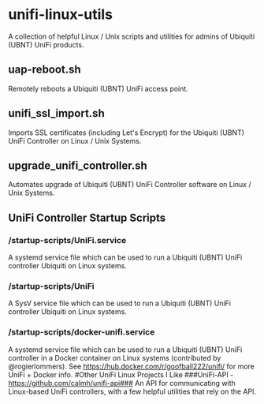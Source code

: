 # unifi-linux-utils
A collection of helpful Linux / Unix scripts and utilities for admins of Ubiquiti (UBNT) UniFi products.

## uap-reboot.sh
Remotely reboots a Ubiquiti (UBNT) UniFi access point.

## unifi_ssl_import.sh
Imports SSL certificates (including Let's Encrypt) for the Ubiquiti (UBNT) UniFi Controller on Linux / Unix Systems.

## upgrade_unifi_controller.sh
Automates upgrade of Ubiquiti (UBNT) UniFi Controller software on Linux / Unix Systems.

## UniFi Controller Startup Scripts
### /startup-scripts/UniFi.service
A systemd service file which can be used to run a Ubiquiti (UBNT) UniFi controller Ubiquiti on Linux systems.

### /startup-scripts/UniFi
A SysV service file which can be used to run a Ubiquiti (UBNT) UniFi controller Ubiquiti on Linux systems.

### /startup-scripts/docker-unifi.service
A systemd service file which can be used to run a Ubiquiti (UBNT) UniFi controller in a Docker container on Linux systems (contributed by @rogierlommers). See https://hub.docker.com/r/goofball222/unifi/ for more UniFi + Docker info.
#Other UniFi Linux Projects I Like
###UniFi-API - https://github.com/calmh/unifi-api###
An API for communicating with Linux-based UniFi controllers, with a few helpful utilities that rely on the API.
